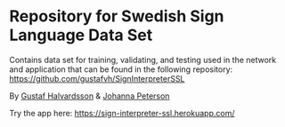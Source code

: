 # Repository for Swedish Sign Language Data Set
Contains data set for training, validating, and testing used in the network and application that can be found in the following repository: https://github.com/gustafvh/SignInterpreterSSL

By [Gustaf Halvardsson](https://github.com/gustafvh) & [Johanna Peterson](https://github.com/johannakin) 

Try the app here: https://sign-interpreter-ssl.herokuapp.com/
